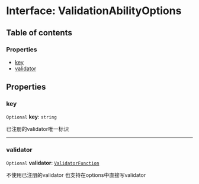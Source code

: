 # Interface: ValidationAbilityOptions

## Table of contents

### Properties

* [key](/auto-docs/form-core/interfaces/ValidationAbilityOptions.md#key)
* [validator](/auto-docs/form-core/interfaces/ValidationAbilityOptions.md#validator)

## Properties

### key

`Optional` **key**: `string`

已注册的validator唯一标识

***

### validator

`Optional` **validator**: [`ValidatorFunction`](/auto-docs/form-core/types/ValidatorFunction.md)

不使用已注册的validator 也支持在options中直接写validator
